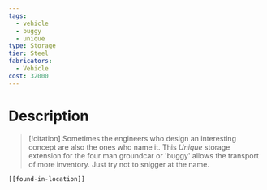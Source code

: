 ```yaml
---
tags:
  - vehicle
  - buggy
  - unique
type: Storage
tier: Steel
fabricators:
  - Vehicle
cost: 32000
---
```

# Description
> [!citation]
> Sometimes the engineers who design an interesting concept are also the ones who name it. This *Unique* storage extension for the four man groundcar or 'buggy' allows the transport of more inventory. Just try not to snigger at the name.
```meta-bind-embed
[[found-in-location]]
```